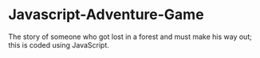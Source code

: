 # Javascript-Adventure-Game
The story of someone who got lost in a forest and must make his way out; this is coded using JavaScript.
